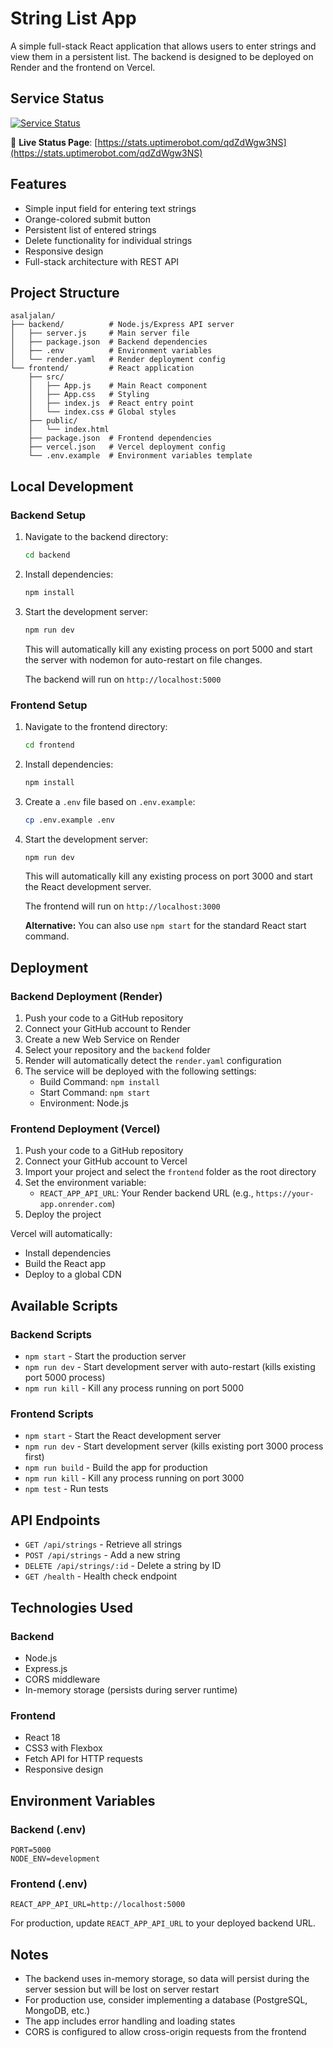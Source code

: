 # String List App

A simple full-stack React application that allows users to enter strings and view them in a persistent list. The backend is designed to be deployed on Render and the frontend on Vercel.

## Service Status

[![Service Status](https://img.shields.io/badge/Service-Online-brightgreen)](https://stats.uptimerobot.com/qdZdWgw3NS)

🔗 **Live Status Page**: [https://stats.uptimerobot.com/qdZdWgw3NS](https://stats.uptimerobot.com/qdZdWgw3NS)

## Features

- Simple input field for entering text strings
- Orange-colored submit button
- Persistent list of entered strings
- Delete functionality for individual strings
- Responsive design
- Full-stack architecture with REST API

## Project Structure

```
asaljalan/
├── backend/          # Node.js/Express API server
│   ├── server.js     # Main server file
│   ├── package.json  # Backend dependencies
│   ├── .env          # Environment variables
│   └── render.yaml   # Render deployment config
└── frontend/         # React application
    ├── src/
    │   ├── App.js    # Main React component
    │   ├── App.css   # Styling
    │   ├── index.js  # React entry point
    │   └── index.css # Global styles
    ├── public/
    │   └── index.html
    ├── package.json  # Frontend dependencies
    ├── vercel.json   # Vercel deployment config
    └── .env.example  # Environment variables template
```

## Local Development

### Backend Setup

1. Navigate to the backend directory:
   ```bash
   cd backend
   ```

2. Install dependencies:
   ```bash
   npm install
   ```

3. Start the development server:
   ```bash
   npm run dev
   ```
   
   This will automatically kill any existing process on port 5000 and start the server with nodemon for auto-restart on file changes.

   The backend will run on `http://localhost:5000`

### Frontend Setup

1. Navigate to the frontend directory:
   ```bash
   cd frontend
   ```

2. Install dependencies:
   ```bash
   npm install
   ```

3. Create a `.env` file based on `.env.example`:
   ```bash
   cp .env.example .env
   ```

4. Start the development server:
   ```bash
   npm run dev
   ```
   
   This will automatically kill any existing process on port 3000 and start the React development server.

   The frontend will run on `http://localhost:3000`
   
   **Alternative:** You can also use `npm start` for the standard React start command.

## Deployment

### Backend Deployment (Render)

1. Push your code to a GitHub repository
2. Connect your GitHub account to Render
3. Create a new Web Service on Render
4. Select your repository and the `backend` folder
5. Render will automatically detect the `render.yaml` configuration
6. The service will be deployed with the following settings:
   - Build Command: `npm install`
   - Start Command: `npm start`
   - Environment: Node.js

### Frontend Deployment (Vercel)

1. Push your code to a GitHub repository
2. Connect your GitHub account to Vercel
3. Import your project and select the `frontend` folder as the root directory
4. Set the environment variable:
   - `REACT_APP_API_URL`: Your Render backend URL (e.g., `https://your-app.onrender.com`)
5. Deploy the project

Vercel will automatically:
- Install dependencies
- Build the React app
- Deploy to a global CDN

## Available Scripts

### Backend Scripts
- `npm start` - Start the production server
- `npm run dev` - Start development server with auto-restart (kills existing port 5000 process)
- `npm run kill` - Kill any process running on port 5000

### Frontend Scripts
- `npm start` - Start the React development server
- `npm run dev` - Start development server (kills existing port 3000 process first)
- `npm run build` - Build the app for production
- `npm run kill` - Kill any process running on port 3000
- `npm test` - Run tests

## API Endpoints

- `GET /api/strings` - Retrieve all strings
- `POST /api/strings` - Add a new string
- `DELETE /api/strings/:id` - Delete a string by ID
- `GET /health` - Health check endpoint

## Technologies Used

### Backend
- Node.js
- Express.js
- CORS middleware
- In-memory storage (persists during server runtime)

### Frontend
- React 18
- CSS3 with Flexbox
- Fetch API for HTTP requests
- Responsive design

## Environment Variables

### Backend (.env)
```
PORT=5000
NODE_ENV=development
```

### Frontend (.env)
```
REACT_APP_API_URL=http://localhost:5000
```

For production, update `REACT_APP_API_URL` to your deployed backend URL.

## Notes

- The backend uses in-memory storage, so data will persist during the server session but will be lost on server restart
- For production use, consider implementing a database (PostgreSQL, MongoDB, etc.)
- The app includes error handling and loading states
- CORS is configured to allow cross-origin requests from the frontend